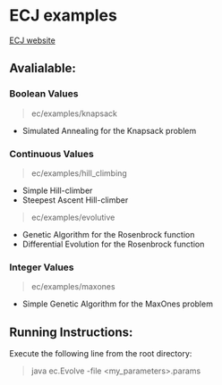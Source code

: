 # ECJ examples

[ECJ website](https://cs.gmu.edu/~eclab/projects/ecj/)

## Avalialable:

### Boolean Values

> ec/examples/knapsack

* Simulated Annealing for the Knapsack problem

### Continuous Values

> ec/examples/hill_climbing

* Simple Hill-climber
* Steepest Ascent Hill-climber

> ec/examples/evolutive

* Genetic Algorithm for the Rosenbrock function
* Differential Evolution for the Rosenbrock function

### Integer Values

> ec/examples/maxones

* Simple Genetic Algorithm for the MaxOnes problem

## Running Instructions:

Execute the following line from the root directory:
> java ec.Evolve -file <my_parameters>.params

